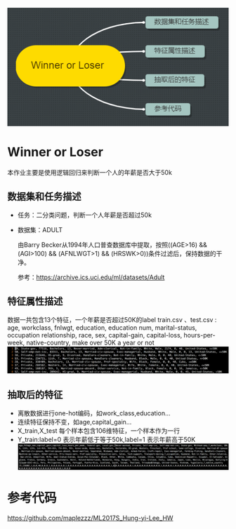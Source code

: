 ![12-0](./res/chapter12-0.png)
# Winner or Loser
本作业主要是使用逻辑回归来判断一个人的年薪是否大于50k
## 数据集和任务描述
- 任务：二分类问题，判断一个人年薪是否超过50k

- 数据集：ADULT

	由Barry Becker从1994年人口普查数据库中提取，按照((AGE>16) && (AGI>100) && (AFNLWGT>1) && (HRSWK>0))条件过滤后，保持数据的干净。
	
	参考：https://archive.ics.uci.edu/ml/datasets/Adult

## 特征属性描述
数据一共包含13个特征，一个年薪是否超过50K的label
train.csv 、test.csv :
age, workclass, fnlwgt, education, education num, marital-status, occupation
relationship, race, sex, capital-gain, capital-loss, hours-per-week,
native-country, make over 50K a year or not
![12-1](./res/chapter12-1.png)
		
## 抽取后的特征
- 离散数据进行one-hot编码，如work_class,education...
- 连续特征保持不变，如age,capital_gain...
- X_train,X_test 每个样本包含106维特征，一个样本作为一行
- Y_train:label=0 表示年薪低于等于50k,label=1 表示年薪高于50K
![12-2](./res/chapter12-2.png)


# 参考代码
https://github.com/maplezzz/ML2017S_Hung-yi-Lee_HW



